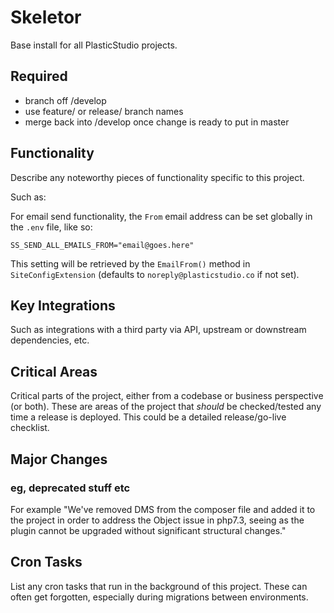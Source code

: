 # Skeletor
Base install for all PlasticStudio projects.

## Required
- branch off /develop
- use feature/ or release/ branch names
- merge back into /develop once change is ready to put in master


## Functionality
Describe any noteworthy pieces of functionality specific to this project.

Such as:

For email send functionality, the `From` email address can be set globally in the `.env` file, like so:

`SS_SEND_ALL_EMAILS_FROM="email@goes.here"`

This setting will be retrieved by the `EmailFrom()` method in `SiteConfigExtension` (defaults to `noreply@plasticstudio.co` if not set).


## Key Integrations
Such as integrations with a third party via API, upstream or downstream dependencies, etc.


## Critical Areas
Critical parts of the project, either from a codebase or business perspective (or both).
These are areas of the project that *should* be checked/tested any time a release is deployed.
This could be a detailed release/go-live checklist.


## Major Changes
### eg, deprecated stuff etc
For example "We've removed DMS from the composer file and added it to the project in order to address the Object issue in php7.3, seeing as the plugin cannot be upgraded without significant structural changes."


## Cron Tasks
List any cron tasks that run in the background of this project. These can often get forgotten, especially during migrations between environments.